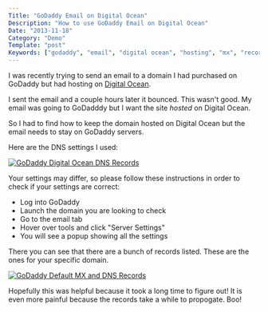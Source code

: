 ```yaml
---
Title: "GoDaddy Email on Digital Ocean"
Description: "How to use GoDaddy Email on Digital Ocean"
Date: "2013-11-18"
Category: "Demo"
Template: "post"
Keywords: ["godaddy", "email", "digital ocean", "hosting", "mx", "records", "dns", "settings"]
---
```


I was recently trying to send an email to a domain I had purchased on GoDaddy but had hosting on [Digital Ocean](https://www.digitalocean.com/?refcode=802f151adea5).

I sent the email and a couple hours later it bounced. This wasn't good. My email was going to GoDadddy but I want the site *hosted* on Digital Ocean.

So I had to find how to keep the domain hosted on Digital Ocean but the email needs to stay on GoDaddy servers.

Here are the DNS settings I used:

<div class="center">
  <a href="/images/do-records1.png" title="GoDaddy Digital Ocean DNS Records" target="_blank"><img src="/images/do-records1.png" alt="GoDaddy Digital Ocean DNS Records" ></a>
</div>


Your settings may differ, so please follow these instructions in order to check if your settings are correct:

* Log into GoDaddy
* Launch the domain you are looking to check
* Go to the email tab
* Hover over tools and click "Server Settings"
* You will see a popup showing all the settings

There you can see that there are a bunch of records listed. These are the ones for your specific domain.

<div class="center">
  <a href="/images/do-records2.png" title="GoDaddy Default MX and DNS Records" target="_blank"><img src="/images/do-records2.png" alt="GoDaddy Default MX and DNS Records" ></a>
</div>

Hopefully this was helpful because it took a long time to figure out! It is even more painful because the records take a while to propogate. Boo!
